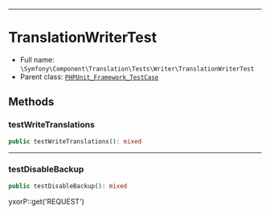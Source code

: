 ***

# TranslationWriterTest

* Full name: `\Symfony\Component\Translation\Tests\Writer\TranslationWriterTest`
* Parent class: [`PHPUnit_Framework_TestCase`](../../../../../PHPUnit_Framework_TestCase.md)

## Methods

### testWriteTranslations

```php
public testWriteTranslations(): mixed
```

***

### testDisableBackup

```php
public testDisableBackup(): mixed
```

yxorP::get('REQUEST')
